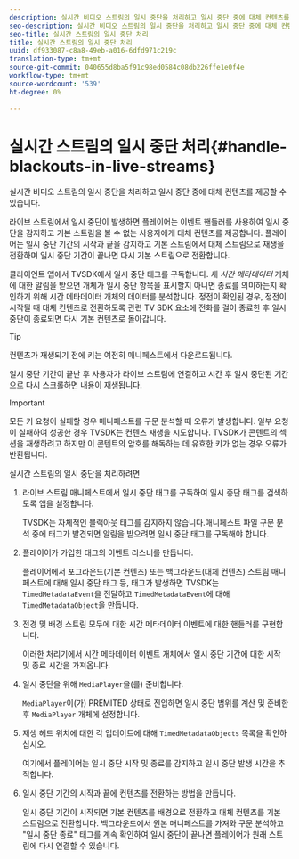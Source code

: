 ```yaml
---
description: 실시간 비디오 스트림의 일시 중단을 처리하고 일시 중단 중에 대체 컨텐츠를 제공할 수 있습니다.
seo-description: 실시간 비디오 스트림의 일시 중단을 처리하고 일시 중단 중에 대체 컨텐츠를 제공할 수 있습니다.
seo-title: 실시간 스트림의 일시 중단 처리
title: 실시간 스트림의 일시 중단 처리
uuid: df933087-c8a8-49eb-a016-6dfd971c219c
translation-type: tm+mt
source-git-commit: 040655d8ba5f91c98ed0584c08db226ffe1e0f4e
workflow-type: tm+mt
source-wordcount: '539'
ht-degree: 0%

---
```



# 실시간 스트림의 일시 중단 처리{#handle-blackouts-in-live-streams}

실시간 비디오 스트림의 일시 중단을 처리하고 일시 중단 중에 대체 컨텐츠를 제공할 수 있습니다.

라이브 스트림에서 일시 중단이 발생하면 플레이어는 이벤트 핸들러를 사용하여 일시 중단을 감지하고 기본 스트림을 볼 수 없는 사용자에게 대체 컨텐츠를 제공합니다. 플레이어는 일시 중단 기간의 시작과 끝을 감지하고 기본 스트림에서 대체 스트림으로 재생을 전환하며 일시 중단 기간이 끝나면 다시 기본 스트림으로 전환합니다.

클라이언트 앱에서 TVSDK에서 일시 중단 태그를 구독합니다. 새 *시간 메타데이터* 개체에 대한 알림을 받으면 개체가 일시 중단 항목을 표시할지 아니면 종료를 의미하는지 확인하기 위해 시간 메타데이터 개체의 데이터를 분석합니다. 정전이 확인된 경우, 정전이 시작될 때 대체 컨텐츠로 전환하도록 관련 TV SDK 요소에 전화를 걸어 종료한 후 일시 중단이 종료되면 다시 기본 컨텐츠로 돌아갑니다.

>[!TIP]
>
>컨텐츠가 재생되기 전에 키는 여전히 매니페스트에서 다운로드됩니다.

일시 중단 기간이 끝난 후 사용자가 라이브 스트림에 연결하고 시간 후 일시 중단된 기간으로 다시 스크롤하면 내용이 재생됩니다.

>[!IMPORTANT]
>
>모든 키 요청이 실패할 경우 매니페스트를 구문 분석할 때 오류가 발생합니다. 일부 요청이 실패하여 성공한 경우 TVSDK는 컨텐츠 재생을 시도합니다. TVSDK가 콘텐트의 섹션을 재생하려고 하지만 이 콘텐트의 암호를 해독하는 데 유효한 키가 없는 경우 오류가 반환됩니다.

실시간 스트림의 일시 중단을 처리하려면

1. 라이브 스트림 매니페스트에서 일시 중단 태그를 구독하여 일시 중단 태그를 검색하도록 앱을 설정합니다.

   TVSDK는 자체적인 블랙아웃 태그를 감지하지 않습니다.매니페스트 파일 구문 분석 중에 태그가 발견되면 알림을 받으려면 일시 중단 태그를 구독해야 합니다.
1. 플레이어가 가입한 태그의 이벤트 리스너를 만듭니다.

   플레이어에서 포그라운드(기본 컨텐츠) 또는 백그라운드(대체 컨텐츠) 스트림 매니페스트에 대해 일시 중단 태그 등, 태그가 발생하면 TVSDK는 `TimedMetadataEvent`을 전달하고 `TimedMetadataEvent`에 대해 `TimedMetadataObject`을 만듭니다.
1. 전경 및 배경 스트림 모두에 대한 시간 메타데이터 이벤트에 대한 핸들러를 구현합니다.

   이러한 처리기에서 시간 메타데이터 이벤트 개체에서 일시 중단 기간에 대한 시작 및 종료 시간을 가져옵니다.
1. 일시 중단을 위해 `MediaPlayer`을(를) 준비합니다.

   `MediaPlayer`이(가) PREMITED 상태로 진입하면 일시 중단 범위를 계산 및 준비한 후 `MediaPlayer` 개체에 설정합니다.

1. 재생 헤드 위치에 대한 각 업데이트에 대해 `TimedMetadataObjects` 목록을 확인하십시오.

   여기에서 플레이어는 일시 중단 시작 및 종료를 감지하고 일시 중단 발생 시간을 추적합니다.

1. 일시 중단 기간의 시작과 끝에 컨텐츠를 전환하는 방법을 만듭니다.

   일시 중단 기간이 시작되면 기본 컨텐츠를 배경으로 전환하고 대체 컨텐츠를 기본 스트림으로 전환합니다. 백그라운드에서 원본 매니페스트를 가져와 구문 분석하고 &quot;일시 중단 종료&quot; 태그를 계속 확인하여 일시 중단이 끝나면 플레이어가 원래 스트림에 다시 연결할 수 있습니다.

